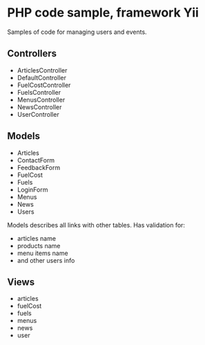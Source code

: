 # PHP code sample, framework Yii

Samples of code for managing users and events.

## Controllers
* ArticlesController
* DefaultController 
* FuelCostController 
* FuelsController 
* MenusController 
* NewsController 
* UserController 

## Models
* Articles 
* ContactForm  
* FeedbackForm
* FuelCost
* Fuels
* LoginForm
* Menus
* News
* Users

Models describes all links with other tables. Has validation for:
- articles name
- products name
- menu items name
- and other users info
 
## Views
* articles
* fuelCost
* fuels
* menus
* news
* user

